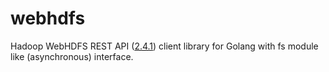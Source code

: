 # webhdfs
Hadoop WebHDFS REST API ([2.4.1](https://hadoop.apache.org/docs/r2.4.1/hadoop-project-dist/hadoop-hdfs/WebHDFS.html)) client library for Golang with fs module like (asynchronous) interface.
